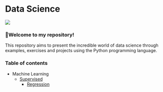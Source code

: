 

<h1 align="left">Data Science</h1>

<img src="https://img.shields.io/static/v1?label=DataScience&message=English&color=e07a5f&style=for-the-badge&logo=GitHub">

### :cherries:Welcome to my repository!

This repository aims to present the incredible world of data science through examples, exercises and projects using the Python programming language.

### Table of contents
<!--ts-->
  * Machine Learning
    * [Supervised](#flasco)
      * [Regression](#Regression)
<!--te-->